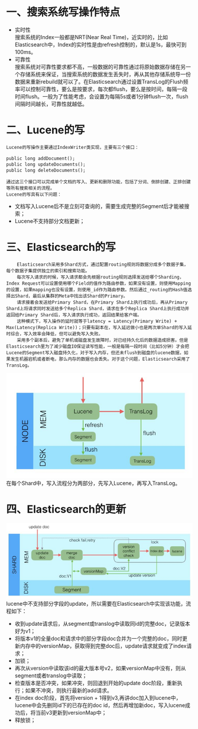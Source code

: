 # 一、搜索系统写操作特点
  - 实时性  
        搜索系统的Index一般都是NRT(Near Real Time)，近实时的，比如Elasticsearch中，Index的实时性是由refresh控制的，默认是1s，最快可到100ms。
  - 可靠性  
        搜索系统对可靠性要求都不高，一般数据的可靠性通过将原始数据存储在另一个存储系统来保证，当搜索系统的数据发生丢失时，再从其他存储系统导一份数据来重新rebuild就可以了。在Elasticsearch通过设置TransLog的Flush频率可以控制可靠性，要么是按要求，每次都flush，要么是按时间，每隔一段时间flush。一般为了性能考虑，会设置为每隔5s或者1分钟flush一次，flush间隔时间越长，可靠性就越低。

# 二、Lucene的写
    Lucene的写操作主要通过IndexWriter类实现，主要有三个接口：
```
public long addDocument();
public long updateDocuments();
public long deleteDocuments();
```
    通过这三个接口可以完成单个文档的写入、更新和删除功能，包括了分词、倒排创建、正排创建等所有搜索相关的流程。
    Lucene的写具有以下问题：
  - 文档写入Lucene后不是立刻可查询的，需要生成完整的Segment后才能被搜索；
  - Lucene不支持部分文档更新；

# 三、Elasticsearch的写
        Elasticsearch采用多Shard方式，通过配置routing规则将数据分成多个数据子集，每个数据子集提供独立的索引和搜索功能。
        每次写入请求的时候，写入请求都会先根据routing规则选择发送给哪个Sharding，Index Request可以设置使用哪个Field的值作为路由参数，如果没有设置，则使用Mapping的设置，如果mapping也没有设置，则使用_id作为路由参数。然后通过_routing的Hash值选择出Shard，最后从集群的Meta中找出该Shard的Primary。
        请求接着会发送给Primary Shard，在Primary Shard上执行成功后，再从Primary Shard上将请求同时发送给多个Replica Shard，请求在多个Replica Shard上执行成功并返回给Primary Shard后，写入请求执行成功，返回结果给客户端。
        这种模式下，写入操作的延时就等于latency = Latency(Primary Write) + Max(Latency(Replica Write))；只要有副本在，写入延迟做小也是两次单Shard的写入延时综合，写入效率会降低，但可以避免写入失败。
        采用多个副本后，避免了单机或磁盘发生故障时，对已经持久化后的数据造成损害。但是Elasticsearch里为了减少磁盘IO保证读写性能，一般是每隔一段时间（比如5分钟）才会把Lucene的Segment写入磁盘持久化，对于写入内存，但还未flush到磁盘的lucene数据，如果发生机器宕机或者断电，那么内存的数据也会丢失。对于这个问题，Elasticsearch采用了TransLog。
![blockchain](/resource/images/elasticsearch%20transport.jpg "Elasticsearch TransLog")  
        在每个Shard中，写入流程分为两部分，先写入Lucene，再写入TransLog。

# 四、Elasticsearch的更新
![blockchain](/resource/images/elasticsearch%20update.jpg)  
        lucene中不支持部分字段的update，所以需要在Elasticsearch中实现该功能，流程如下：
  - 收到update请求后，从segment或translog中读取同id的完整doc，记录版本好为v1；
  - 将版本v1的全量doc和请求中的部分字段doc合并为一个完整的doc，同时更新内存中的versionMap，获取得到完整doc后，update请求就变成了index请求；
  - 加锁；
  - 再次从version中读取该id的最大版本号v2，如果versionMap中没有，则从segment或者translog中读取；
  - 检查版本是否冲突，如果冲突，则回退到开始的update doc阶段，重新执行；如果不冲突，则执行最新的add请求。
  - 在index doc阶段，首先将version + 1得到v3,再讲doc加入到lucene中，lucene中会先删同id下的已存在的doc id，然后再增加新doc，写入lucene成功后，将当前v3更新到versionMap中；
  - 释放锁；